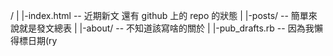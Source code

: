 /
|
|-index.html -- 近期新文 還有 github 上的 repo 的狀態
|
|-posts/ -- 簡單來說就是發文總表
|
|-about/ -- 不知道該寫啥的關於
|
|-pub_drafts.rb -- 因為我懶得標日期(ry